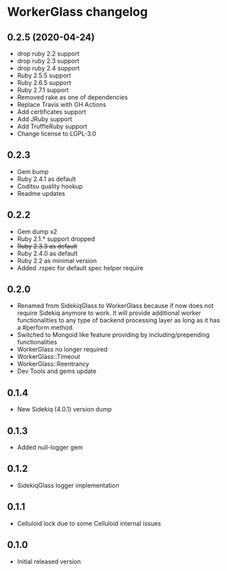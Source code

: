 # WorkerGlass changelog

## 0.2.5 (2020-04-24)
- drop ruby 2.2 support
- drop ruby 2.3 support
- drop ruby 2.4 support
- Ruby 2.5.5 support
- Ruby 2.6.5 support
- Ruby 2.7.1 support
- Removed rake as one of dependencies
- Replace Travis with GH Actions
- Add certificates support
- Add JRuby support
- Add TruffleRuby support
- Change license to LGPL-3.0

## 0.2.3
- Gem bump
- Ruby 2.4.1 as default
- Coditsu quality hookup
- Readme updates

## 0.2.2
- Gem dump x2
- Ruby 2.1.* support dropped
- ~~Ruby 2.3.3 as default~~
- Ruby 2.4.0 as default
- Ruby 2.2 as minimal version
- Added .rspec for default spec helper require

## 0.2.0
- Renamed from SidekiqGlass to WorkerGlass because if now does not require Sidekiq anymore to work. It will provide additional worker functionalities to any type of backend processing layer as long as it has a #perform method.
- Switched to Mongoid like feature providing by including/prepending functionalities
- WorkerGlass no longer required
- WorkerGlass::Timeout
- WorkerGlass::Reentrancy
- Dev Tools and gems update

## 0.1.4

- New Sidekiq (4.0.1) version dump

## 0.1.3

- Added null-logger gem

## 0.1.2

- SidekiqGlass logger implementation

## 0.1.1

- Celluloid lock due to some Celluloid internal issues

## 0.1.0

- Initial released version
